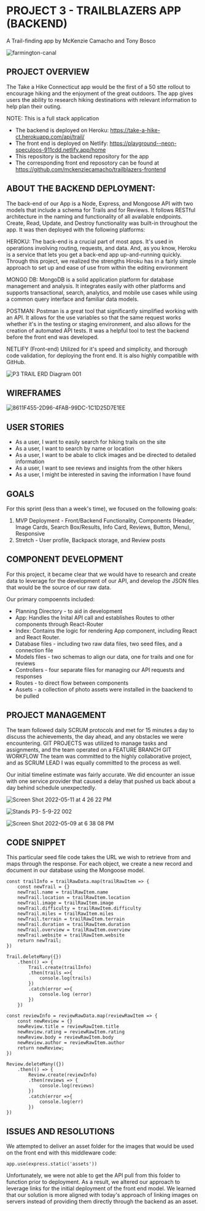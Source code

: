 # PROJECT 3 - TRAILBLAZERS APP (BACKEND)
A Trail-finding app by  McKenzie Camacho and Tony Bosco

![farmington-canal](https://user-images.githubusercontent.com/57998649/167933313-8dcb2902-5cf5-4882-b725-f0b046917a4e.jpg)

## PROJECT OVERVIEW

The Take a Hike Connecticut app would be the first of a 50 stte rollout to encourage hiking and the enjoyment of the great outdoors.  The app gives users the ability to research hiking destinations with relevant information to help plan their outing.

NOTE: This is a full stack application
- The backend is deployed on Heroku: https://take-a-hike-ct.herokuapp.com/api/trail/
- The front end is deployed on Netlify: https://playground--neon-speculoos-911cdd.netlify.app/home
- This repository is the backend repository for the app 
- The corresponding front end reposotory can be found at https://github.com/mckenziecamacho/trailblazers-frontend

## ABOUT THE BACKEND DEPLOYMENT:

The back-end of our App is a Node, Express, and Mongoose API with two models that include a schema for Trails and for Reviews. It follows RESTful architecture in the naming and functionality of all available endpoints.  Create, Read, Update, and Destroy functionality was built-in throughout the app. It was then deployed with the following platforms:

HEROKU:
The back-end is a crucial part of most apps. It's used in operations involving routing, requests, and data. And, as you know, Heroku is a service that lets you get a back-end app up-and-running quickly.  Through this project, we realized the strengths Hiroku has in a fairly simple approach to set up and ease of use from within the editing environment

MONGO DB:
MongoDB is a solid application platform for database management and analysis. It integrates easily with other platforms and supports transactional, search, analytics, and mobile use cases while using a common query interface and familiar data models.

POSTMAN:
Postman is a great tool that significantly simplified working with an API. It allows for the use variables so that the same request works whether it's in the testing or staging environment, and also allows for the creation of automated API tests.  It was a helpful tool to test the backend before the front end was developed.

NETLIFY (Front-end) 
Utilized for it's speed and simplicity, and thorough code validation, for deploying the front end.  It is also highly compatible with GitHub.

![P3 TRAIL ERD Diagram 001](https://user-images.githubusercontent.com/57998649/167925999-54a42a61-439e-4c2f-aa73-66b108d1d7f6.png)

## WIREFRAMES

![8611F455-2D96-4FAB-99DC-1C1D25D7E1EE](https://user-images.githubusercontent.com/57998649/167927230-e0c2215c-97ed-496a-90a1-45ee2f56ebc5.png)

## USER STORIES

- As a user, I want to easily search for hiking trails on the site
- As a user, I want to search by name or location
- As a user, I want to be abale to click images and be directed to detailed information
- As a user, I want to see reviews and insights from the other hikers
- As a user, I might be interested in saving the information I have found

## GOALS

For this sprint (less than a week's time), we focused on the following goals:
1) MVP Deployment - Front/Backend Functionality, Components (Header, Image Cards, Search Box/Results, Info Card, Reviews, Button, Menu), Responsive
2) Stretch - User profile, Backpack storage, and Review posts

## COMPONENT DEVELOPMENT

For this project, it became clear that we would have to research and create data to leverage for the development of our API, and develop the JSON files that would be the source of our raw data.

Our primary compoennts included:

- Planning Directory - to aid in development
- App: Handles the Inital API call and establishes Routes to other components through React-Router
- Index: Contains the logic for rendering App component, including React and React Router.
- Database files - including two raw data files, two seed files, and a connection file
- Models files - two schemas to align our data, one for trails and one for reviews
- Controllers - four separate files for managing our API requests and responses
- Routes - to direct flow between components
- Assets - a collection of photo assets were installed in the baackend to be pulled

## PROJECT MANAGEMENT

The team followed daily SCRUM protocols and met for 15 minutes a day to discuss the achievements, the day ahead, and any obstacles we were encountering. GIT PROJECTS was utilized to manage tasks and assignments, and the team operated on a FEATURE BRANCH GIT WORKFLOW  The team was committed to the highly collaborative project, and as SCRUM LEAD I was equally committed to the process as well.

Our initial timeline estimate was fairly accurate.  We did encounter an issue with one service provider that caused a delay that pushed us back about a day behind schedule unexpectedly.  


![Screen Shot 2022-05-11 at 4 26 22 PM](https://user-images.githubusercontent.com/57998649/167941882-01b2aa03-1321-46d4-a029-3292681e99f6.png)

![Stands P3- 5-9-22 002](https://user-images.githubusercontent.com/57998649/167931177-3edff75b-3217-4d76-a4d0-c2f14be775ba.png)

![Screen Shot 2022-05-09 at 6 38 08 PM](https://user-images.githubusercontent.com/57998649/167931250-e2fa9e36-a3be-4010-80bc-2e826ae344a1.png)

## CODE SNIPPET

This particular seed file code takes the URL we wish to retrieve from and maps through the response. For each object, we create a new record and document in our database using the Mongoose model.
```
const trailInfo = trailRawData.map(trailRawItem => {
    const newTrail = {}
    newTrail.name = trailRawItem.name
    newTrail.location = trailRawItem.location
    newTrail.image = trailRawItem.image
    newTrail.difficulty = trailRawItem.difficulty
    newTrail.miles = trailRawItem.miles
    newTrail.terrain = trailRawItem.terrain
    newTrail.duration = trailRawItem.duration
    newTrail.overview = trailRawItem.overview
    newTrail.website = trailRawItem.website
    return newTrail;
})

Trail.deleteMany({})
    .then(() => {
        Trail.create(trailInfo)
        .then(trails =>{
            console.log(trails)
        })
        .catch(error =>{
            console.log (error)
        })
    })

const reviewInfo = reviewRawData.map(reviewRawItem => {
    const newReview = {}
    newReview.title = reviewRawItem.title
    newReview.rating = reviewRawItem.rating
    newReview.body = reviewRawItem.body
    newReview.author = reviewRawItem.author
    return newReview;
})

Review.deleteMany({})
    .then(() => {
        Review.create(reviewInfo)
        .then(reviews => {
            console.log(reviews)
        })
        .catch(error =>{
            console.log(err)
        })
})

```
## ISSUES AND RESOLUTIONS

We attempted to deliver an asset folder for the images that would be used on the front end with this middleware code:

```
app.use(express.static('assets'))

```
Unfortunately, we were not able to get the API pull from this folder to function prior to deployment.  As a result, we altered our approach to leverage links for the initial deployment of the front end model.  We learned that our solution is more aligned with today's approach of linking images on servers instead of providing them directly through the backend as an asset.







